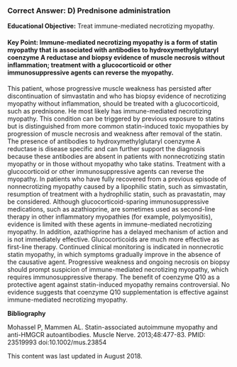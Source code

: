 
### Correct Answer: D) Prednisone administration 

**Educational Objective:** Treat immune-mediated necrotizing myopathy.

#### **Key Point:** Immune-mediated necrotizing myopathy is a form of statin myopathy that is associated with antibodies to hydroxymethylglutaryl coenzyme A reductase and biopsy evidence of muscle necrosis without inflammation; treatment with a glucocorticoid or other immunosuppressive agents can reverse the myopathy.

This patient, whose progressive muscle weakness has persisted after discontinuation of simvastatin and who has biopsy evidence of necrotizing myopathy without inflammation, should be treated with a glucocorticoid, such as prednisone. He most likely has immune-mediated necrotizing myopathy. This condition can be triggered by previous exposure to statins but is distinguished from more common statin-induced toxic myopathies by progression of muscle necrosis and weakness after removal of the statin. The presence of antibodies to hydroxymethylglutaryl coenzyme A reductase is disease specific and can further support the diagnosis because these antibodies are absent in patients with nonnecrotizing statin myopathy or in those without myopathy who take statins. Treatment with a glucocorticoid or other immunosuppressive agents can reverse the myopathy. In patients who have fully recovered from a previous episode of nonnecrotizing myopathy caused by a lipophilic statin, such as simvastatin, resumption of treatment with a hydrophilic statin, such as pravastatin, may be considered.
Although glucocorticoid-sparing immunosuppressive medications, such as azathioprine, are sometimes used as second-line therapy in other inflammatory myopathies (for example, polymyositis), evidence is limited with these agents in immune-mediated necrotizing myopathy. In addition, azathioprine has a delayed mechanism of action and is not immediately effective. Glucocorticoids are much more effective as first-line therapy.
Continued clinical monitoring is indicated in nonnecrotic statin myopathy, in which symptoms gradually improve in the absence of the causative agent. Progressive weakness and ongoing necrosis on biopsy should prompt suspicion of immune-mediated necrotizing myopathy, which requires immunosuppressive therapy.
The benefit of coenzyme Q10 as a protective agent against statin-induced myopathy remains controversial. No evidence suggests that coenzyme Q10 supplementation is effective against immune-mediated necrotizing myopathy.

**Bibliography**

Mohassel P, Mammen AL. Statin-associated autoimmune myopathy and anti-HMGCR autoantibodies. Muscle Nerve. 2013;48:477-83. PMID: 23519993 doi:10.1002/mus.23854

This content was last updated in August 2018.